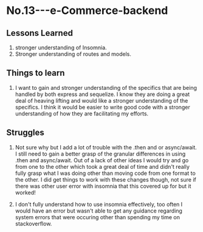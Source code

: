 # No.13---e-Commerce-backend

## Lessons Learned
  1. stronger understanding of Insomnia.
  2. Stronger understanding of routes and models.

## Things to learn
1. I want to gain and stronger understanding of the specifics that are being handled by both express and sequelize. I know they are doing a great deal of heaving lifting and would like a stronger understanding of the specifics. I think it would be easier to write good code with a stronger understanding of how they are facilitating my efforts. 


## Struggles

1. Not sure why but I add a lot of trouble with the .then and or async/await. 
  I still need to gain a better grasp of the granular differences in using .then and async/await. Out of a lack of other ideas I would try and go from one to the other which took a great deal of time and didn't really fully grasp what I was doing other than moving code from one format to the other. 
    I did get things to work with these changes though, not sure if there was other user error with insomnia that this covered up for but it worked!

2.  I don't fully understand how to use insomnia effectively, too often I would have an error but wasn't able to get any guidance regarding system errors that were occuring other than spending my time on stackoverflow. 
